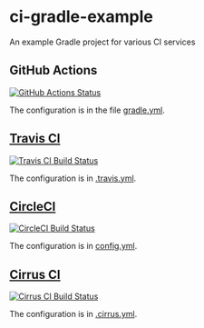 # ci-gradle-example
An example Gradle project for various CI services

## GitHub Actions
[![GitHub Actions Status][actions-badge]][actions]

The configuration is in the file [gradle.yml].

[actions]: https://github.com/ChristopherZhong/ci-gradle-example/actions "GitHub Actions"
[actions-badge]: https://github.com/ChristopherZhong/ci-gradle-example/workflows/GitHub-Actions/badge.svg "GitHub Actions Badge"
[gradle.yml]: https://github.com/ChristopherZhong/ci-gradle-example/blob/master/.github/workflows/gradle.yml

## [Travis CI][travis-ci-url]
[![Travis CI Build Status][travis-ci-badge]][travis-ci]

The configuration is in [.travis.yml].

[travis-ci-url]: https://travis-ci.com/
[travis-ci]: https://travis-ci.com/ChristopherZhong/ci-gradle-example
[travis-ci-badge]: https://travis-ci.com/ChristopherZhong/ci-gradle-example.svg?branch=master
[.travis.yml]: https://github.com/ChristopherZhong/ci-gradle-example/blob/master/.travis.yml

## [CircleCI][circleci-url]
[![CircleCI Build Status][circleci-badge]][circleci]

The configuration is in [config.yml].

[circleci-url]: https://circleci.com/
[circleci]: https://circleci.com/gh/ChristopherZhong/ci-gradle-example
[circleci-badge]: https://circleci.com/gh/ChristopherZhong/ci-gradle-example.svg?style=svg
[config.yml]: https://github.com/ChristopherZhong/ci-gradle-example/blob/master/.circleci/config.yml

## [Cirrus CI][cirrus-ci-url]
[![Cirrus CI Build Status][cirrus-ci-badge]][cirrus-ci]

The configuration is in [.cirrus.yml].

[cirrus-ci-url]: https://cirrus-ci.org/
[cirrus-ci]: https://cirrus-ci.com/github/ChristopherZhong/ci-gradle-example
[cirrus-ci-badge]: https://api.cirrus-ci.com/github/ChristopherZhong/ci-gradle-example.svg
[.cirrus.yml]: https://github.com/ChristopherZhong/ci-gradle-example/blob/master/.cirrus.yml